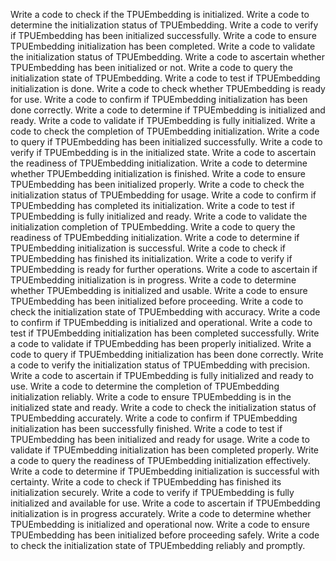 Write a code to check if the TPUEmbedding is initialized.
Write a code to determine the initialization status of TPUEmbedding.
Write a code to verify if TPUEmbedding has been initialized successfully.
Write a code to ensure TPUEmbedding initialization has been completed.
Write a code to validate the initialization status of TPUEmbedding.
Write a code to ascertain whether TPUEmbedding has been initialized or not.
Write a code to query the initialization state of TPUEmbedding.
Write a code to test if TPUEmbedding initialization is done.
Write a code to check whether TPUEmbedding is ready for use.
Write a code to confirm if TPUEmbedding initialization has been done correctly.
Write a code to determine if TPUEmbedding is initialized and ready.
Write a code to validate if TPUEmbedding is fully initialized.
Write a code to check the completion of TPUEmbedding initialization.
Write a code to query if TPUEmbedding has been initialized successfully.
Write a code to verify if TPUEmbedding is in the initialized state.
Write a code to ascertain the readiness of TPUEmbedding initialization.
Write a code to determine whether TPUEmbedding initialization is finished.
Write a code to ensure TPUEmbedding has been initialized properly.
Write a code to check the initialization status of TPUEmbedding for usage.
Write a code to confirm if TPUEmbedding has completed its initialization.
Write a code to test if TPUEmbedding is fully initialized and ready.
Write a code to validate the initialization completion of TPUEmbedding.
Write a code to query the readiness of TPUEmbedding initialization.
Write a code to determine if TPUEmbedding initialization is successful.
Write a code to check if TPUEmbedding has finished its initialization.
Write a code to verify if TPUEmbedding is ready for further operations.
Write a code to ascertain if TPUEmbedding initialization is in progress.
Write a code to determine whether TPUEmbedding is initialized and usable.
Write a code to ensure TPUEmbedding has been initialized before proceeding.
Write a code to check the initialization state of TPUEmbedding with accuracy.
Write a code to confirm if TPUEmbedding is initialized and operational.
Write a code to test if TPUEmbedding initialization has been completed successfully.
Write a code to validate if TPUEmbedding has been properly initialized.
Write a code to query if TPUEmbedding initialization has been done correctly.
Write a code to verify the initialization status of TPUEmbedding with precision.
Write a code to ascertain if TPUEmbedding is fully initialized and ready to use.
Write a code to determine the completion of TPUEmbedding initialization reliably.
Write a code to ensure TPUEmbedding is in the initialized state and ready.
Write a code to check the initialization status of TPUEmbedding accurately.
Write a code to confirm if TPUEmbedding initialization has been successfully finished.
Write a code to test if TPUEmbedding has been initialized and ready for usage.
Write a code to validate if TPUEmbedding initialization has been completed properly.
Write a code to query the readiness of TPUEmbedding initialization effectively.
Write a code to determine if TPUEmbedding initialization is successful with certainty.
Write a code to check if TPUEmbedding has finished its initialization securely.
Write a code to verify if TPUEmbedding is fully initialized and available for use.
Write a code to ascertain if TPUEmbedding initialization is in progress accurately.
Write a code to determine whether TPUEmbedding is initialized and operational now.
Write a code to ensure TPUEmbedding has been initialized before proceeding safely.
Write a code to check the initialization state of TPUEmbedding reliably and promptly.